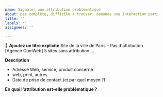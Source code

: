 ```yaml
---
name: Signaler une attribution problématique
about: pas complète, difficile à trouver, demande une interaction particulière, ...
title: ''
labels: ''
assignees: ''

---
```


📢 **Ajoutez un titre explicite**
Site de la ville de Paris – Pas d'attribution
[Agence ComWeb] 5 sites sans attribution
...

**Description**

- Adresse Web, service, produit concerné
- web, print, autres
- Date de prise de contact (et par quel moyen ?)

**En quoi l'attribution est-elle problématique ?**
